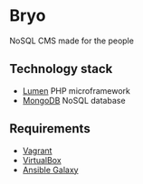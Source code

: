 # Bryo

NoSQL CMS made for the people

## Technology stack
- [Lumen](https://lumen.laravel.com/) PHP microframework
- [MongoDB](https://www.mongodb.org/) NoSQL database

## Requirements

- [Vagrant](https://www.vagrantup.com/)
- [VirtualBox](https://www.virtualbox.org/)
- [Ansible Galaxy](https://galaxy.ansible.com/)
